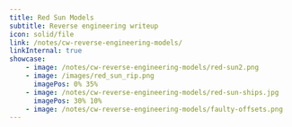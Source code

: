 ```yaml
---
title: Red Sun Models
subtitle: Reverse engineering writeup
icon: solid/file
link: /notes/cw-reverse-engineering-models/
linkInternal: true
showcase:
    - image: /notes/cw-reverse-engineering-models/red-sun2.png
    - image: /images/red_sun_rip.png
      imagePos: 0% 35%
    - image: /notes/cw-reverse-engineering-models/red-sun-ships.jpg
      imagePos: 30% 10%
    - image: /notes/cw-reverse-engineering-models/faulty-offsets.png
---
```

